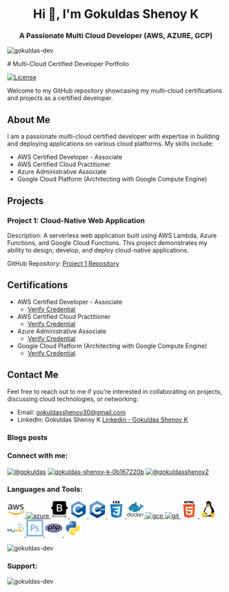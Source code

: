 <h1 align="center">Hi 👋, I'm Gokuldas Shenoy K</h1>
<h3 align="center">A Passionate Multi Cloud Developer (AWS, AZURE, GCP)</h3>

<p align="left"> <img src="https://komarev.com/ghpvc/?username=gokuldas-dev&label=Profile%20views&color=0e75b6&style=flat" alt="gokuldas-dev" /> </p>
# Multi-Cloud Certified Developer Portfolio

[![License](https://img.shields.io/badge/license-MIT-blue.svg)](LICENSE)

Welcome to my GitHub repository showcasing my multi-cloud certifications and projects as a certified developer.

## About Me

I am a passionate multi-cloud certified developer with expertise in building and deploying applications on various cloud platforms. My skills include:

- AWS Certified Developer - Associate
- AWS Certified Cloud Practitioner
- Azure Administrative Associate
- Google Cloud Platform (Architecting with Google Compute Engine)

## Projects

### Project 1: Cloud-Native Web Application

Description: A serverless web application built using AWS Lambda, Azure Functions, and Google Cloud Functions. This project demonstrates my ability to design, develop, and deploy cloud-native applications.

GitHub Repository: [Project 1 Repository](https://github.com/yourusername/project1)



## Certifications

- AWS Certified Developer - Associate
  - [Verify Credential](https://www.yourverificationlink.com/awsdev)
- AWS Certified Cloud Practitioner
  - [Verify Credential]([https://www.yourverificationlink.com/awsdev](https://www.credly.com/badges/3180ccd9-aafd-41fe-a82a-1e5fd3efd341/public_url))
- Azure Administrative Associate
  - [Verify Credential](https://www.yourverificationlink.com/azuredev)
- Google Cloud Platform (Architecting with Google Compute Engine)
  - [Verify Credential](https://www.yourverificationlink.com/gcpdev)

## Contact Me

Feel free to reach out to me if you're interested in collaborating on projects, discussing cloud technologies, or networking:

- Email: gokuldasshenoy30@gmail.com
- LinkedIn: Gokuldas Shenoy K  [Linkedin - Gokuldas Shenoy K](https://www.linkedin.com/in/gokuldas-shenoy-k-0b167220b/)

### Blogs posts
<!-- BLOG-POST-LIST:START -->
<!-- BLOG-POST-LIST:END -->

<h3 align="left">Connect with me:</h3>
<p align="left">
<a href="https://codepen.io/@gokuldas" target="blank"><img align="center" src="https://raw.githubusercontent.com/rahuldkjain/github-profile-readme-generator/master/src/images/icons/Social/codepen.svg" alt="@gokuldas" height="30" width="40" /></a>
<a href="https://linkedin.com/in/gokuldas-shenoy-k-0b167220b" target="blank"><img align="center" src="https://raw.githubusercontent.com/rahuldkjain/github-profile-readme-generator/master/src/images/icons/Social/linked-in-alt.svg" alt="gokuldas-shenoy-k-0b167220b" height="30" width="40" /></a>
<a href="https://medium.com/@gokuldasshenoy2" target="blank"><img align="center" src="https://raw.githubusercontent.com/rahuldkjain/github-profile-readme-generator/master/src/images/icons/Social/medium.svg" alt="@gokuldasshenoy2" height="30" width="40" /></a>
</p>

<h3 align="left">Languages and Tools:</h3>
<p align="left"> <a href="https://aws.amazon.com" target="_blank" rel="noreferrer"> <img src="https://raw.githubusercontent.com/devicons/devicon/master/icons/amazonwebservices/amazonwebservices-original-wordmark.svg" alt="aws" width="40" height="40"/> </a> <a href="https://azure.microsoft.com/en-in/" target="_blank" rel="noreferrer"> <img src="https://www.vectorlogo.zone/logos/microsoft_azure/microsoft_azure-icon.svg" alt="azure" width="40" height="40"/> </a> <a href="https://getbootstrap.com" target="_blank" rel="noreferrer"> <img src="https://raw.githubusercontent.com/devicons/devicon/master/icons/bootstrap/bootstrap-plain-wordmark.svg" alt="bootstrap" width="40" height="40"/> </a> <a href="https://www.cprogramming.com/" target="_blank" rel="noreferrer"> <img src="https://raw.githubusercontent.com/devicons/devicon/master/icons/c/c-original.svg" alt="c" width="40" height="40"/> </a> <a href="https://www.w3schools.com/cpp/" target="_blank" rel="noreferrer"> <img src="https://raw.githubusercontent.com/devicons/devicon/master/icons/cplusplus/cplusplus-original.svg" alt="cplusplus" width="40" height="40"/> </a> <a href="https://www.w3schools.com/css/" target="_blank" rel="noreferrer"> <img src="https://raw.githubusercontent.com/devicons/devicon/master/icons/css3/css3-original-wordmark.svg" alt="css3" width="40" height="40"/> </a> <a href="https://www.docker.com/" target="_blank" rel="noreferrer"> <img src="https://raw.githubusercontent.com/devicons/devicon/master/icons/docker/docker-original-wordmark.svg" alt="docker" width="40" height="40"/> </a> <a href="https://cloud.google.com" target="_blank" rel="noreferrer"> <img src="https://www.vectorlogo.zone/logos/google_cloud/google_cloud-icon.svg" alt="gcp" width="40" height="40"/> </a> <a href="https://git-scm.com/" target="_blank" rel="noreferrer"> <img src="https://www.vectorlogo.zone/logos/git-scm/git-scm-icon.svg" alt="git" width="40" height="40"/> </a> <a href="https://www.w3.org/html/" target="_blank" rel="noreferrer"> <img src="https://raw.githubusercontent.com/devicons/devicon/master/icons/html5/html5-original-wordmark.svg" alt="html5" width="40" height="40"/> </a> <a href="https://www.linux.org/" target="_blank" rel="noreferrer"> <img src="https://raw.githubusercontent.com/devicons/devicon/master/icons/linux/linux-original.svg" alt="linux" width="40" height="40"/> </a> <a href="https://www.mysql.com/" target="_blank" rel="noreferrer"> <img src="https://raw.githubusercontent.com/devicons/devicon/master/icons/mysql/mysql-original-wordmark.svg" alt="mysql" width="40" height="40"/> </a> <a href="https://www.photoshop.com/en" target="_blank" rel="noreferrer"> <img src="https://raw.githubusercontent.com/devicons/devicon/master/icons/photoshop/photoshop-line.svg" alt="photoshop" width="40" height="40"/> </a> <a href="https://www.php.net" target="_blank" rel="noreferrer"> <img src="https://raw.githubusercontent.com/devicons/devicon/master/icons/php/php-original.svg" alt="php" width="40" height="40"/> </a> <a href="https://www.python.org" target="_blank" rel="noreferrer"> <img src="https://raw.githubusercontent.com/devicons/devicon/master/icons/python/python-original.svg" alt="python" width="40" height="40"/> </a> </p>

<p><img align="center" src="https://github-readme-stats.vercel.app/api/top-langs?username=gokuldas-dev&show_icons=true&locale=en&layout=compact" alt="gokuldas-dev" /></p>


<h3 align="left">Support:</h3>
<p><a href="https://www.buymeacoffee.com/gokuldas-dev"> <img align="left" src="https://cdn.buymeacoffee.com/buttons/v2/default-yellow.png" height="50" width="210" alt="gokuldas-dev" /></a></p><br><br>


